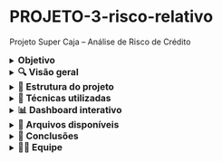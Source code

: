 # PROJETO-3-risco-relativo

Projeto Super Caja – Análise de Risco de Crédito

  </details>
  
  <details>
  <summary><strong style="font-size: 16px;">Objetivo</strong></summary>

Este repositório contém a análise completa do projeto Super Caja, cujo objetivo foi automatizar a avaliação de risco de crédito para um banco fictício, utilizando técnicas de análise de dados, estatística e visualização.

  </details>
  
  <details>
  <summary><strong style="font-size: 16px;">🔍 Visão geral</strong></summary>

Diante do aumento da demanda por crédito e da alta inadimplência, propusemos uma solução baseada em dados para:

- Avaliar o risco de crédito de forma automatizada

- Identificar perfis de risco com base em comportamento financeiro e demográfico

- Apoiar decisões de concessão de crédito com uma métrica objetiva

  </details>
  
  <details>
  <summary><strong style="font-size: 16px;">📁 Estrutura do projeto</strong></summary>

Etapa

Descrição

1. Importação de Dados: Importação e integração no BigQuery das 4 bases fornecidas (CSV)

2. Limpeza dos Dados: Tratamento de nulos, duplicados, padronização de textos e tipos de dados

3. Enriquecimento: Criação de novas variáveis, joins e flags de comportamento

4. Análise Exploratória: Correlações, estatísticas descritivas e agrupamentos

5. Risco Relativo: Cálculo por quartis e criação do score de risco

6. Validação: Matriz de confusão: comparação entre previsão e realidade

7. Visualização: Dashboard interativo no Looker Studio

  </details>
  
  <details>
  <summary><strong style="font-size: 16px;">🧮 Técnicas utilizadas</strong></summary>

- SQL no BigQuery

- Estatística descritiva (média, mediana, desvio padrão, percentis)

- Correlação entre variáveis

- Intervalo interquartil (IQR) para detectar outliers

- Risco relativo por quartis

- Score composto para classificação de inadimplência

- Matriz de confusão para validação do modelo

  </details>
  
  <details>
  <summary><strong style="font-size: 16px;">📊 Dashboard interativo</strong></summary>

🔗 Acessar o Dashboard no Looker Studio (Substituir pelo link real)

Inclui:

Scorecards

Gráficos univariados e bivariados

Tabelas interativas com destaques visuais

Filtros por sexo, idade, renda, score e tipo de empréstimo

  </details>
  
  <details>
  <summary><strong style="font-size: 16px;">🧾 Arquivos disponíveis</strong></summary>

ficha_tecnica.txt: descrição detalhada de todas as etapas

queries.sql: todas as queries utilizadas para limpeza, cálculo e análise

README.md: este arquivo

  </details>
  
  <details>
  <summary><strong style="font-size: 16px;">💬 Conclusões</strong></summary>

Faixas de menor renda e mais jovens concentram maior risco

Score de risco composto foi eficaz para prever inadimplência

Risco relativo por quartil revelou insights de segmentação poderosos

Visualização facilitou a comunicação dos resultados com stakeholders

  </details>
  
  <details>
  <summary><strong style="font-size: 16px;">👩‍💻 Equipe</strong></summary>

Cassia – Analista de Dados | Projeto Super Caja – Bootcamp

